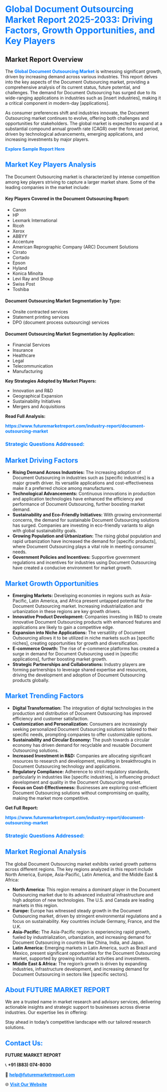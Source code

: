<h1 style="color: #007BFF;">Global Document Outsourcing Market Report 2025-2033: Driving Factors, Growth Opportunities, and Key Players</h1>

<section id="overview">
<h2>Market Report Overview</h2>
<p>The <a href="https://www.futuremarketreport.com/industry-report/document-outsourcing-market" style="color: #007BFF; text-decoration: none;"><strong>Global Document Outsourcing Market</strong></a> is witnessing significant growth, driven by increasing demand across various industries. This report delves into the key aspects of the Document Outsourcing market, providing a comprehensive analysis of its current status, future potential, and challenges. The demand for Document Outsourcing has surged due to its wide-ranging applications in industries such as [insert industries], making it a critical component in modern-day [applications].</p>
<p>As consumer preferences shift and industries innovate, the Document Outsourcing market continues to evolve, offering both challenges and opportunities for stakeholders. The global market is expected to expand at a substantial compound annual growth rate (CAGR) over the forecast period, driven by technological advancements, emerging applications, and increasing investments by major players.</p>
</section>

<section id="overview">
<p><a href="https://www.futuremarketreport.com/request-sample/reportId=56821" style="color: #007BFF; text-decoration: none;"><strong>Explore Sample Report Here</strong></a></p>
</section>

<section id="key-players">
<h2 style="color: #007BFF;">Market Key Players Analysis</h2>
<p>The Document Outsourcing market is characterized by intense competition among key players striving to capture a larger market share. Some of the leading companies in the market include:</p>
<h4>Key Players Covered in the Document Outsourcing Report:</h4>
<ul><li>Canon</li><li>HP</li><li>Lexmark International</li><li>Ricoh</li><li>Xerox</li><li>ABBYY</li><li>Accenture</li><li>American Reprographic Company (ARC) Document Solutions</li><li>Cirrato</li><li>Cortado</li><li>Epson</li><li>Hyland</li><li>Konica Minolta</li><li>Levi Ray and Shoup</li><li>Swiss Post</li><li>Toshiba</li></ul>
<h4>Document Outsourcing Market Segmentation by Type:</h4>
<ul><li>Onsite contracted services</li><li>Statement printing services</li><li>DPO (document process outsourcing) services</li></ul>

<h4>Document Outsourcing Market Segmentation by Application:</h4>
<ul><li>Financial Services</li><li>Insurance</li><li>Healthcare</li><li>Legal</li><li>Telecommunication</li><li>Manufacturing</li></ul>
<p><strong>Key Strategies Adopted by Market Players:</strong></p>
<ul>
<li>Innovation and R&D</li>
<li>Geographical Expansion</li>
<li>Sustainability Initiatives</li>
<li>Mergers and Acquisitions</li>
</ul>
</section>

<section>
<p><strong>Read Full Analysis: </strong></p><a href="https://www.futuremarketreport.com/industry-report/document-outsourcing-market" style="color: #007BFF; text-decoration: none;"><strong>https://www.futuremarketreport.com/industry-report/document-outsourcing-market</strong></a>
<h3 style="color: #007BFF;">Strategic Questions Addressed:</h3>
</section>

<section id="driving-factors">
<h2 style="color: #007BFF;">Market Driving Factors</h2>
<ul>
<li><strong>Rising Demand Across Industries:</strong> The increasing adoption of Document Outsourcing in industries such as [specific industries] is a major growth driver. Its versatile applications and cost-effectiveness make it a preferred choice among manufacturers.</li>
<li><strong>Technological Advancements:</strong> Continuous innovations in production and application technologies have enhanced the efficiency and performance of Document Outsourcing, further boosting market demand.</li>
<li><strong>Sustainability and Eco-Friendly Initiatives:</strong> With growing environmental concerns, the demand for sustainable Document Outsourcing solutions has surged. Companies are investing in eco-friendly variants to align with global sustainability goals.</li>
<li><strong>Growing Population and Urbanization:</strong> The rising global population and rapid urbanization have increased the demand for [specific products], where Document Outsourcing plays a vital role in meeting consumer needs.</li>
<li><strong>Government Policies and Incentives:</strong> Supportive government regulations and incentives for industries using Document Outsourcing have created a conducive environment for market growth.</li>
</ul>
</section>

<section id="growth-opportunities">
<h2 style="color: #007BFF;">Market Growth Opportunities</h2>
<ul>
<li><strong>Emerging Markets:</strong> Developing economies in regions such as Asia-Pacific, Latin America, and Africa present untapped potential for the Document Outsourcing market. Increasing industrialization and urbanization in these regions are key growth drivers.</li>
<li><strong>Innovative Product Development:</strong> Companies investing in R&D to create innovative Document Outsourcing products with enhanced features and applications are likely to gain a competitive edge.</li>
<li><strong>Expansion into Niche Applications:</strong> The versatility of Document Outsourcing allows it to be utilized in niche markets such as [specific niches], creating opportunities for growth and diversification.</li>
<li><strong>E-commerce Growth:</strong> The rise of e-commerce platforms has created a surge in demand for Document Outsourcing used in [specific applications], further boosting market growth.</li>
<li><strong>Strategic Partnerships and Collaborations:</strong> Industry players are forming partnerships to leverage shared expertise and resources, driving the development and adoption of Document Outsourcing products globally.</li>
</ul>
</section>

<section id="trending-factors">
<h2 style="color: #007BFF;">Market Trending Factors</h2>
<ul>
<li><strong>Digital Transformation:</strong> The integration of digital technologies in the production and distribution of Document Outsourcing has improved efficiency and customer satisfaction.</li>
<li><strong>Customization and Personalization:</strong> Consumers are increasingly seeking personalized Document Outsourcing solutions tailored to their specific needs, prompting companies to offer customizable options.</li>
<li><strong>Sustainability and Circular Economy:</strong> The push towards a circular economy has driven demand for recyclable and reusable Document Outsourcing solutions.</li>
<li><strong>Increased Investment in R&D:</strong> Companies are allocating significant resources to research and development, resulting in breakthroughs in Document Outsourcing technology and applications.</li>
<li><strong>Regulatory Compliance:</strong> Adherence to strict regulatory standards, particularly in industries like [specific industries], is influencing product development and quality in the Document Outsourcing market.</li>
<li><strong>Focus on Cost-Effectiveness:</strong> Businesses are exploring cost-efficient Document Outsourcing solutions without compromising on quality, making the market more competitive.</li>
</ul>
</section>

<section>
<p><strong>Get Full Report: </strong></p><a href="https://www.futuremarketreport.com/industry-report/document-outsourcing-market" style="color: #007BFF; text-decoration: none;"><strong>https://www.futuremarketreport.com/industry-report/document-outsourcing-market</strong></a>
<h3 style="color: #007BFF;">Strategic Questions Addressed:</h3>
</section>


<section id="regional-analysis">
<h2 style="color: #007BFF;">Market Regional Analysis</h2>
<p>The global Document Outsourcing market exhibits varied growth patterns across different regions. The key regions analyzed in this report include North America, Europe, Asia-Pacific, Latin America, and the Middle East & Africa:</p>
<ul>
<li><strong>North America:</strong> This region remains a dominant player in the Document Outsourcing market due to its advanced industrial infrastructure and high adoption of new technologies. The U.S. and Canada are leading markets in this region.</li>
<li><strong>Europe:</strong> Europe has witnessed steady growth in the Document Outsourcing market, driven by stringent environmental regulations and a focus on sustainability. Key countries include Germany, France, and the U.K.</li>
<li><strong>Asia-Pacific:</strong> The Asia-Pacific region is experiencing rapid growth, fueled by industrialization, urbanization, and increasing demand for Document Outsourcing in countries like China, India, and Japan.</li>
<li><strong>Latin America:</strong> Emerging markets in Latin America, such as Brazil and Mexico, present significant opportunities for the Document Outsourcing market, supported by growing industrial activities and investments.</li>
<li><strong>Middle East & Africa:</strong> The region’s growth is driven by expanding industries, infrastructure development, and increasing demand for Document Outsourcing in sectors like [specific sectors].</li>
</ul>
</section>

<footer>
<h2 style="color: #007BFF;">About FUTURE MARKET REPORT</h2>
<p>We are a trusted name in market research and advisory services, delivering actionable insights and strategic support to businesses across diverse industries. Our expertise lies in offering:</p>

<p>Stay ahead in today’s competitive landscape with our tailored research solutions.</p>

<h2 style="color: #007BFF;">Contact Us:</h2>
<p><strong>FUTURE MARKET REPORT</strong></p>
<p>📞 <strong>+91 (883) 074-8030</strong></p>
<p>📧 <strong><a href="mailto:help@futuremarketreport.com" style="color: #007BFF;">help@futuremarketreport.com</a></strong></p>
<p>🌐 <strong><a href="https://www.futuremarketreport.com/" style="color: #007BFF;">Visit Our Website</a></strong></p>
</footer>